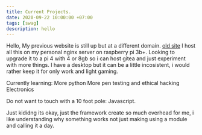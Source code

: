 ```yaml
---
title: Current Projects.
date: 2020-09-22 10:00:00 +07:00
tags: [swag]
description: hello
---
```


Hello, My previous website is still up but at a different domain.
[old site](https://old.edwin.computer)
I host all this on my personal nginx server on raspberry pi 3b+. Looking to upgrade it to a pi 4 with 4 or 8gb so i can host gitea and just experiment with more things. I have a desktop but it can be a little incosistent, i would rather keep it for only work and light gaming. 

Currently learning:
More python
More pen testing and ethical hacking
Electronics

Do not want to touch with a 10 foot pole:
Javascript.

Just kididng its okay, just the framework create so much overhead for me, i like understanding why something works not just making using a module and calling it a day.